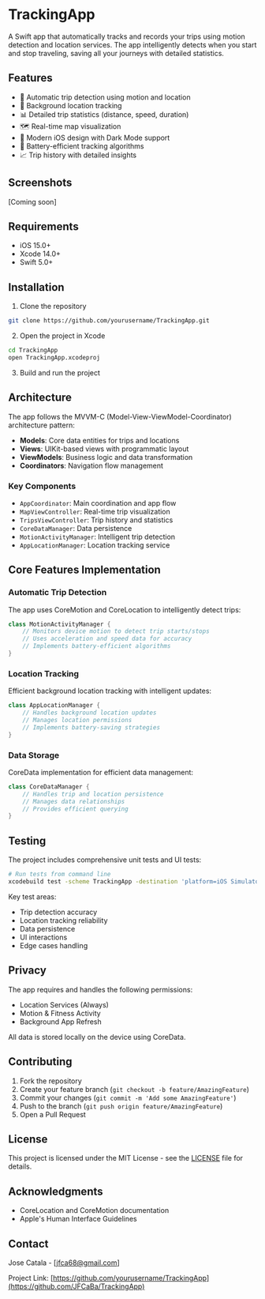 # TrackingApp

A Swift app that automatically tracks and records your trips using motion detection and location services. The app intelligently detects when you start and stop traveling, saving all your journeys with detailed statistics.

## Features

- 🚗 Automatic trip detection using motion and location
- 📍 Background location tracking
- 📊 Detailed trip statistics (distance, speed, duration)
- 🗺️ Real-time map visualization
- 📱 Modern iOS design with Dark Mode support
- 🔋 Battery-efficient tracking algorithms
- 📈 Trip history with detailed insights

## Screenshots

[Coming soon]

## Requirements

- iOS 15.0+
- Xcode 14.0+
- Swift 5.0+

## Installation

1. Clone the repository
```bash
git clone https://github.com/yourusername/TrackingApp.git
```

2. Open the project in Xcode
```bash
cd TrackingApp
open TrackingApp.xcodeproj
```

3. Build and run the project

## Architecture

The app follows the MVVM-C (Model-View-ViewModel-Coordinator) architecture pattern:

- **Models**: Core data entities for trips and locations
- **Views**: UIKit-based views with programmatic layout
- **ViewModels**: Business logic and data transformation
- **Coordinators**: Navigation flow management

### Key Components

- `AppCoordinator`: Main coordination and app flow
- `MapViewController`: Real-time trip visualization
- `TripsViewController`: Trip history and statistics
- `CoreDataManager`: Data persistence
- `MotionActivityManager`: Intelligent trip detection
- `AppLocationManager`: Location tracking service

## Core Features Implementation

### Automatic Trip Detection

The app uses CoreMotion and CoreLocation to intelligently detect trips:

```swift
class MotionActivityManager {
    // Monitors device motion to detect trip starts/stops
    // Uses acceleration and speed data for accuracy
    // Implements battery-efficient algorithms
}
```

### Location Tracking

Efficient background location tracking with intelligent updates:

```swift
class AppLocationManager {
    // Handles background location updates
    // Manages location permissions
    // Implements battery-saving strategies
}
```

### Data Storage

CoreData implementation for efficient data management:

```swift
class CoreDataManager {
    // Handles trip and location persistence
    // Manages data relationships
    // Provides efficient querying
}
```

## Testing

The project includes comprehensive unit tests and UI tests:

```bash
# Run tests from command line
xcodebuild test -scheme TrackingApp -destination 'platform=iOS Simulator,name=iPhone 14'
```

Key test areas:
- Trip detection accuracy
- Location tracking reliability
- Data persistence
- UI interactions
- Edge cases handling

## Privacy

The app requires and handles the following permissions:

- Location Services (Always)
- Motion & Fitness Activity
- Background App Refresh

All data is stored locally on the device using CoreData.

## Contributing

1. Fork the repository
2. Create your feature branch (`git checkout -b feature/AmazingFeature`)
3. Commit your changes (`git commit -m 'Add some AmazingFeature'`)
4. Push to the branch (`git push origin feature/AmazingFeature`)
5. Open a Pull Request

## License

This project is licensed under the MIT License - see the [LICENSE](LICENSE) file for details.

## Acknowledgments

- CoreLocation and CoreMotion documentation
- Apple's Human Interface Guidelines

## Contact

Jose Catala - [jfca68@gmail.com]

Project Link: [https://github.com/yourusername/TrackingApp](https://github.com/JFCaBa/TrackingApp)
